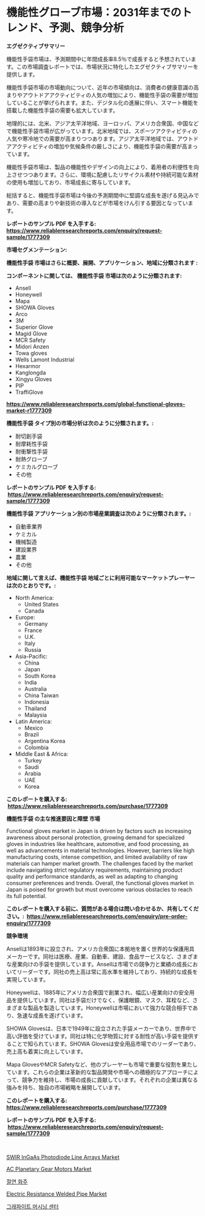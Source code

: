 <p><h1>機能性グローブ市場：2031年までのトレンド、予測、競争分析</h1></p><p><strong>エグゼクティブサマリー</strong></p>
<p><p>機能性手袋市場は、予測期間中に年間成長率8.5％で成長すると予想されています。この市場調査レポートでは、市場状況に特化したエグゼクティブサマリーを提供します。</p><p>機能性手袋市場の市場動向について、近年の市場傾向は、消費者の健康意識の高まりやアウトドアアクティビティの人気の増加により、機能性手袋の需要が増加していることが挙げられます。また、デジタル化の進展に伴い、スマート機能を搭載した機能性手袋の需要も拡大しています。</p><p>地理的には、北米、アジア太平洋地域、ヨーロッパ、アメリカ合衆国、中国などで機能性手袋市場が広がっています。北米地域では、スポーツアクティビティの人気や寒冷地での需要が高まりつつあります。アジア太平洋地域では、アウトドアアクティビティの増加や気候条件の厳しさにより、機能性手袋の需要が高まっています。</p><p>機能性手袋市場は、製品の機能性やデザインの向上により、着用者の利便性を向上させつつあります。さらに、環境に配慮したリサイクル素材や持続可能な素材の使用も増加しており、市場成長に寄与しています。</p><p>総括すると、機能性手袋市場は今後の予測期間中に堅調な成長を遂げる見込みであり、需要の高まりや新技術の導入などが市場をけん引する要因となっています。</p></p>
<p><strong>レポートのサンプル PDF を入手する: <a href="https://www.reliableresearchreports.com/enquiry/request-sample/1777309">https://www.reliableresearchreports.com/enquiry/request-sample/1777309</a></strong></p>
<p><strong>市場セグメンテーション:</strong></p>
<p><strong> 機能性手袋 市場はさらに概要、展開、アプリケーション、地域に分類されます :</strong></p>
<p><strong>コンポーネントに関しては、 機能性手袋 市場は次のように分類されます: &nbsp;</strong></p>
<p><ul><li>Ansell</li><li>Honeywell</li><li>Mapa</li><li>SHOWA Gloves</li><li>Arco</li><li>3M</li><li>Superior Glove</li><li>Magid Glove</li><li>MCR Safety</li><li>Midori Anzen</li><li>Towa gloves</li><li>Wells Lamont Industrial</li><li>Hexarmor</li><li>Kanglongda</li><li>Xingyu Gloves</li><li>PIP</li><li>TraffiGlove</li></ul></p>
<p><strong><a href="https://www.reliableresearchreports.com/global-functional-gloves-market-r1777309">https://www.reliableresearchreports.com/global-functional-gloves-market-r1777309</a></strong></p>
<p><strong> 機能性手袋 タイプ別の市場分析は次のように分類されます。:</strong></p>
<p><ul><li>耐切創手袋</li><li>耐摩耗性手袋</li><li>耐衝撃性手袋</li><li>耐熱グローブ</li><li>ケミカルグローブ</li><li>その他</li></ul></p>
<p><strong>レポートのサンプル PDF を入手する: &nbsp;<a href="https://www.reliableresearchreports.com/enquiry/request-sample/1777309">https://www.reliableresearchreports.com/enquiry/request-sample/1777309</a></strong></p>
<p><strong> 機能性手袋 アプリケーション別の市場産業調査は次のように分類されます。:</strong></p>
<p><ul><li>自動車業界</li><li>ケミカル</li><li>機械製造</li><li>建設業界</li><li>農業</li><li>その他</li></ul></p>
<p><strong>地域に関して言えば、機能性手袋 地域ごとに利用可能なマーケットプレーヤーは次のとおりです。:</strong></p>
<p><ul>
    <li>
        North America:
        <ul>
            <li>United States</li>
            <li>Canada</li>
        </ul>
    </li>
    <li>
        Europe:
        <ul>
            <li>Germany</li>
            <li>France</li>
            <li>U.K.</li>
            <li>Italy</li>
            <li>Russia</li>
        </ul>
    </li>
    <li>
        Asia-Pacific:
        <ul>
            <li>China</li>
            <li>Japan</li>
            <li>South Korea</li>
            <li>India</li>
            <li>Australia</li>
            <li>China Taiwan</li>
            <li>Indonesia</li>
            <li>Thailand</li>
            <li>Malaysia</li>
        </ul>
    </li>
    <li>
        Latin America:
        <ul>
            <li>Mexico</li>
            <li>Brazil</li>
            <li>Argentina Korea</li>
            <li>Colombia</li>
        </ul>
    </li>
    <li>
        Middle East & Africa:
        <ul>
            <li>Turkey</li>
            <li>Saudi</li>
            <li>Arabia</li>
            <li>UAE</li>
            <li>Korea</li>
        </ul>
    </li>
    </ul></p>
<p><strong>このレポートを購入する: &nbsp;<a href="https://www.reliableresearchreports.com/purchase/1777309">https://www.reliableresearchreports.com/purchase/1777309</a></strong></p>
<p><strong>機能性手袋 の主な推進要因と障壁 市場</strong></p>
<p><p>Functional gloves market in Japan is driven by factors such as increasing awareness about personal protection, growing demand for specialized gloves in industries like healthcare, automotive, and food processing, as well as advancements in material technologies. However, barriers like high manufacturing costs, intense competition, and limited availability of raw materials can hamper market growth. The challenges faced by the market include navigating strict regulatory requirements, maintaining product quality and performance standards, as well as adapting to changing consumer preferences and trends. Overall, the functional gloves market in Japan is poised for growth but must overcome various obstacles to reach its full potential.</p></p>
<p><strong>このレポートを購入する前に、質問がある場合は問い合わせるか、共有してください。:&nbsp; <a href="https://www.reliableresearchreports.com/enquiry/pre-order-enquiry/1777309">https://www.reliableresearchreports.com/enquiry/pre-order-enquiry/1777309</a></strong></p>
<p><strong>競争環境</strong></p>
<p><p>Ansellは1893年に設立され、アメリカ合衆国に本拠地を置く世界的な保護用具メーカーです。同社は医療、産業、自動車、建設、食品サービスなど、さまざまな産業向けの手袋を提供しています。Ansellは市場での競争力と業績の成長においてリーダーです。同社の売上高は常に高水準を維持しており、持続的な成長を実現しています。</p><p>Honeywellは、1885年にアメリカ合衆国で創業され、幅広い産業向けの安全用品を提供しています。同社は手袋だけでなく、保護眼鏡、マスク、耳栓など、さまざまな製品を製造しています。Honeywellは市場において強力な競合相手であり、急速な成長を遂げています。</p><p>SHOWA Glovesは、日本で1949年に設立された手袋メーカーであり、世界中で高い評価を受けています。同社は特に化学物質に対する耐性が高い手袋を提供することで知られています。SHOWA Glovesは安全用品市場でのリーダーであり、売上高も着実に向上しています。</p><p>Mapa GlovesやMCR Safetyなど、他のプレーヤーも市場で重要な役割を果たしています。これらの企業は革新的な製品開発や市場への積極的なアプローチによって、競争力を維持し、市場の成長に貢献しています。それぞれの企業は異なる強みを持ち、独自の市場戦略を展開しています。</p></p>
<p><strong>このレポートを購入する: &nbsp; <a href="https://www.reliableresearchreports.com/purchase/1777309">https://www.reliableresearchreports.com/purchase/1777309</a></strong></p>
<p><strong>レポートのサンプル PDF を入手する: &nbsp;<a href="https://www.reliableresearchreports.com/enquiry/request-sample/1777309">https://www.reliableresearchreports.com/enquiry/request-sample/1777309</a></strong><strong></strong></p>
<p>&nbsp;</p>
<p><p><a href="https://unruly-ladybug-44b.notion.site/SWIR-InGaAs-Photodiode-Line-Arrays-Market-Insights-into-Market-CAGR-Market-Trends-and-Growth-Stra-53a25b5d2692458289c08c89e7685524">SWIR InGaAs Photodiode Line Arrays Market</a></p><p><a href="https://view.publitas.com/reportprime-1/decoding-ac-planetary-gear-motors-market-metrics-market-share-trends-and-growth-patterns/">AC Planetary Gear Motors Market</a></p><p><a href="https://medium.com/@cierrahayes645/%EB%8B%A8%EC%97%B4-%EC%84%A0%EB%B0%95-%EC%8B%9C%EC%9E%A5-%EB%8F%99%ED%96%A5-%EB%B0%8F-%EC%8B%9C%EC%9E%A5-%EB%B6%84%EC%84%9D%EC%9D%80-2024-2031%EB%85%84-%EB%8F%99%EC%95%88-%EC%98%88%EC%B8%A1%EB%90%98%EC%97%88%EC%8A%B5%EB%8B%88%EB%8B%A4-41174f83ea72">절연 화주</a></p><p><a href="https://issuu.com/reportprime-2/docs/electric-resistance-welded-pipe-market-size-2030.p">Electric Resistance Welded Pipe Market</a></p><p><a href="https://github.com/JackieFauhey9089475/Market-Research-Report-List-1/blob/main/588059423554.md">그래파이트 머시닝 센터</a></p></p>